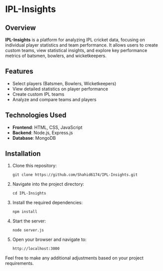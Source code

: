# IPL-Insights

## Overview
**IPL-Insights** is a platform for analyzing IPL cricket data, focusing on individual player statistics and team performance. It allows users to create custom teams, view statistical insights, and explore key performance metrics of batsmen, bowlers, and wicketkeepers.

## Features
- Select players (Batsmen, Bowlers, Wicketkeepers)
- View detailed statistics on player performance
- Create custom IPL teams
- Analyze and compare teams and players

## Technologies Used
- **Frontend**: HTML, CSS, JavaScript
- **Backend**: Node.js, Express.js
- **Database**: MongoDB

## Installation

1. Clone this repository:
   ```
   git clone https://github.com/Shahid6174/IPL-Insights.git
   ```
2. Navigate into the project directory:
   ```
   cd IPL-Insights
   ```
3. Install the required dependencies:
   ```
   npm install
   ```
4. Start the server:
   ```
   node server.js
   ```
5. Open your browser and navigate to:
   ```
   http://localhost:3000
   ```
Feel free to make any additional adjustments based on your project requirements.




